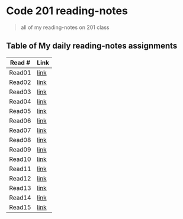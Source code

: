 # Code 201 reading-notes

>all of my reading-notes on 201 class

## Table of My daily reading-notes assignments

Read #      | Link
------------|-------------
Read01      |[link]()
Read02      |[link]()
Read03      |[link]()
Read04      |[link]()
Read05      |[link]()
Read06      |[link]()
Read07      |[link]()
Read08      |[link]()
Read09      |[link]()
Read10      |[link]()
Read11      |[link]()
Read12      |[link]()
Read13      |[link]()
Read14      |[link]()
Read15      |[link]()